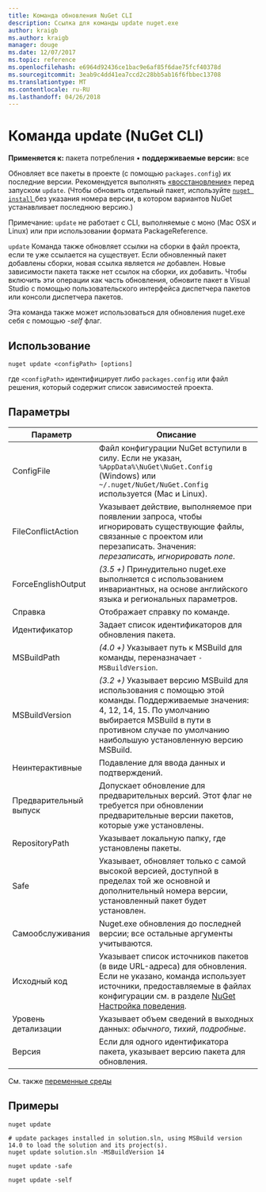 ```yaml
---
title: Команда обновления NuGet CLI
description: Ссылка для команды update nuget.exe
author: kraigb
ms.author: kraigb
manager: douge
ms.date: 12/07/2017
ms.topic: reference
ms.openlocfilehash: e6964d92436ce1bac9e6af85f6dae75fcf40378d
ms.sourcegitcommit: 3eab9c4dd41ea7ccd2c28bb5ab16f6fbbec13708
ms.translationtype: MT
ms.contentlocale: ru-RU
ms.lasthandoff: 04/26/2018
---
```

# <a name="update-command-nuget-cli"></a>Команда update (NuGet CLI)

**Применяется к:** пакета потребления &bullet; **поддерживаемые версии:** все

Обновляет все пакеты в проекте (с помощью `packages.config`) их последние версии. Рекомендуется выполнять [«восстановление»](cli-ref-restore.md) перед запуском `update`. (Чтобы обновить отдельный пакет, используйте [ `nuget install` ](cli-ref-install.md) без указания номера версии, в котором вариантов NuGet устанавливает последнюю версию.)

Примечание: `update` не работает с CLI, выполняемые с моно (Mac OSX и Linux) или при использовании формата PackageReference.

`update` Команда также обновляет ссылки на сборки в файл проекта, если те уже ссылается на существует. Если обновленный пакет добавлены сборки, новая ссылка является *не* добавлен. Новые зависимости пакета также нет ссылок на сборки, их добавить. Чтобы включить эти операции как часть обновления, обновите пакет в Visual Studio с помощью пользовательского интерфейса диспетчера пакетов или консоли диспетчера пакетов.

Эта команда также может использоваться для обновления nuget.exe себя с помощью *-self* флаг.

## <a name="usage"></a>Использование

```cli
nuget update <configPath> [options]
```

где `<configPath>` идентифицирует либо `packages.config` или файл решения, который содержит список зависимостей проекта.

## <a name="options"></a>Параметры

| Параметр | Описание |
| --- | --- |
| ConfigFile | Файл конфигурации NuGet вступили в силу. Если не указан, `%AppData%\NuGet\NuGet.Config` (Windows) или `~/.nuget/NuGet/NuGet.Config` используется (Mac и Linux).|
| FileConflictAction | Указывает действие, выполняемое при появлении запроса, чтобы игнорировать существующие файлы, связанные с проектом или перезаписать. Значения: *перезаписать, игнорировать none*. |
| ForceEnglishOutput | *(3.5 +)*  Принудительно nuget.exe выполняется с использованием инвариантных, на основе английского языка и региональных параметров. |
| Справка | Отображает справку по команде. |
| Идентификатор | Задает список идентификаторов для обновления пакета. |
| MSBuildPath | *(4.0 +)*  Указывает путь к MSBuild для команды, переназначает `-MSBuildVersion`. |
| MSBuildVersion | *(3.2 +)*  Указывает версию MSBuild для использования с помощью этой команды. Поддерживаемые значения: 4, 12, 14, 15. По умолчанию выбирается MSBuild в пути в противном случае по умолчанию наибольшую установленную версию MSBuild. |
| Неинтерактивные | Подавление для ввода данных и подтверждений. |
| Предварительный выпуск | Допускает обновление для предварительных версий. Этот флаг не требуется при обновлении предварительные версии пакетов, которые уже установлены. |
| RepositoryPath | Указывает локальную папку, где установлены пакеты. |
| Safe | Указывает, обновляет только с самой высокой версией, доступной в пределах той же основной и дополнительный номера версии, установленный пакет будет установлен. |
| Самообслуживания | Nuget.exe обновления до последней версии; все остальные аргументы учитываются. |
| Исходный код | Указывает список источников пакетов (в виде URL-адреса) для обновления. Если не указано, команда использует источники, предоставляемые в файлах конфигурации см. в разделе [NuGet Настройка поведения](../consume-packages/configuring-nuget-behavior.md). |
| Уровень детализации | Указывает объем сведений в выходных данных: *обычного*, *тихий*, *подробные*. |
| Версия | Если для одного идентификатора пакета, указывает версию пакета для обновления. |

См. также [переменные среды](cli-ref-environment-variables.md)

## <a name="examples"></a>Примеры

```cli
nuget update

# update packages installed in solution.sln, using MSBuild version 14.0 to load the solution and its project(s).
nuget update solution.sln -MSBuildVersion 14

nuget update -safe

nuget update -self
```
